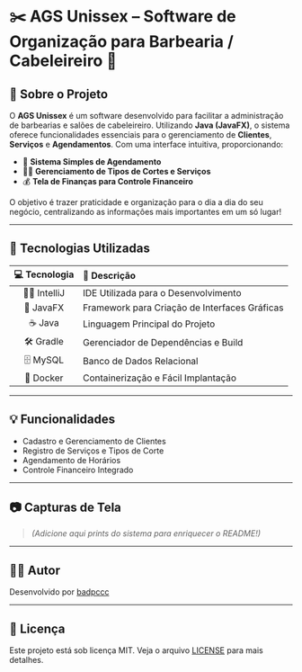 # ✂️ AGS Unissex – Software de Organização para Barbearia / Cabeleireiro 💈

## 📖 Sobre o Projeto

O **AGS Unissex** é um software desenvolvido para facilitar a administração de barbearias e salões de cabeleireiro. Utilizando **Java (JavaFX)**, o sistema oferece funcionalidades essenciais para o gerenciamento de **Clientes**, **Serviços** e **Agendamentos**. Com uma interface intuitiva, proporcionando:

- 📅 **Sistema Simples de Agendamento**
- 💇‍♂️ **Gerenciamento de Tipos de Cortes e Serviços**
- 💰 **Tela de Finanças para Controle Financeiro**

O objetivo é trazer praticidade e organização para o dia a dia do seu negócio, centralizando as informações mais importantes em um só lugar!

---

## 🚀 Tecnologias Utilizadas

| 💻 Tecnologia  | 📝 Descrição                                  |
|:--------------:|:---------------------------------------------|
| 🧑‍💻 IntelliJ  | IDE Utilizada para o Desenvolvimento         |
| 🎨 JavaFX      | Framework para Criação de Interfaces Gráficas |
| ☕ Java         | Linguagem Principal do Projeto                |
| 🛠️ Gradle      | Gerenciador de Dependências e Build           |
| 🗄️ MySQL       | Banco de Dados Relacional                     |
| 🐳 Docker      | Containerização e Fácil Implantação           |

---

## 💡 Funcionalidades

- Cadastro e Gerenciamento de Clientes
- Registro de Serviços e Tipos de Corte
- Agendamento de Horários
- Controle Financeiro Integrado

---

## 📷 Capturas de Tela

> *(Adicione aqui prints do sistema para enriquecer o README!)*

---

## 👨‍💻 Autor

Desenvolvido por [badpccc](https://github.com/badpccc)

---

## 📝 Licença

Este projeto está sob licença MIT. Veja o arquivo [LICENSE](LICENSE) para mais detalhes.
